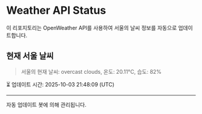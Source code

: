 
# Weather API Status

이 리포지토리는 OpenWeather API를 사용하여 서울의 날씨 정보를 자동으로 업데이트합니다.

## 현재 서울 날씨
> 서울의 현재 날씨: overcast clouds, 온도: 20.11°C, 습도: 82%

⏳ 업데이트 시간: 2025-10-03 21:48:09 (UTC)

---
자동 업데이트 봇에 의해 관리됩니다.
